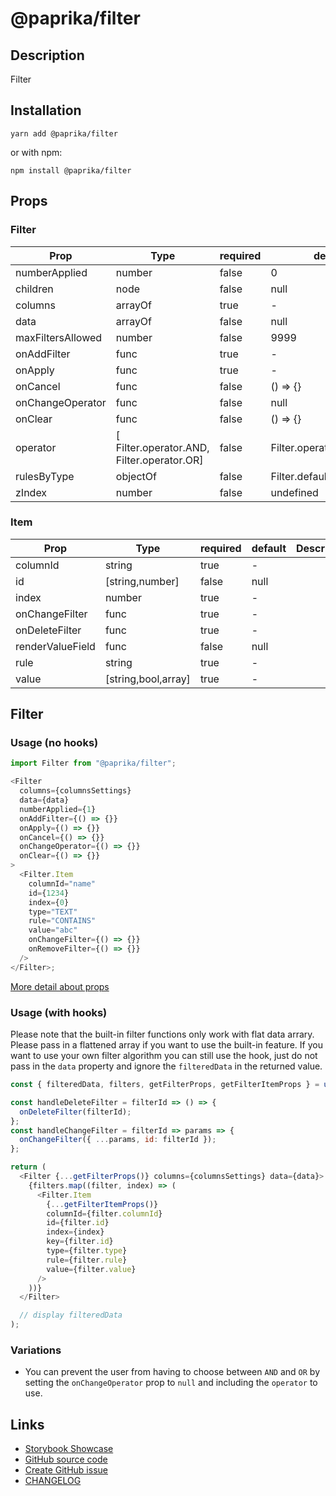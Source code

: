 <!-- start: Autogenerated - do not modify -->

# @paprika/filter

## Description

Filter

## Installation

```
yarn add @paprika/filter
```

or with npm:

```
npm install @paprika/filter
```

## Props

### Filter

| Prop              | Type                                       | required | default                   | Description |
| ----------------- | ------------------------------------------ | -------- | ------------------------- | ----------- |
| numberApplied     | number                                     | false    | 0                         |             |
| children          | node                                       | false    | null                      |             |
| columns           | arrayOf                                    | true     | -                         |             |
| data              | arrayOf                                    | false    | null                      |             |
| maxFiltersAllowed | number                                     | false    | 9999                      |             |
| onAddFilter       | func                                       | true     | -                         |             |
| onApply           | func                                       | true     | -                         |             |
| onCancel          | func                                       | false    | () => {}                  |             |
| onChangeOperator  | func                                       | false    | null                      |             |
| onClear           | func                                       | false    | () => {}                  |             |
| operator          | [ Filter.operator.AND, Filter.operator.OR] | false    | Filter.operator.AND       |             |
| rulesByType       | objectOf                                   | false    | Filter.defaultRulesByType |             |
| zIndex            | number                                     | false    | undefined                 |             |

### Item

| Prop             | Type                | required | default | Description |
| ---------------- | ------------------- | -------- | ------- | ----------- |
| columnId         | string              | true     | -       |             |
| id               | [string,number]     | false    | null    |             |
| index            | number              | true     | -       |             |
| onChangeFilter   | func                | true     | -       |             |
| onDeleteFilter   | func                | true     | -       |             |
| renderValueField | func                | false    | null    |             |
| rule             | string              | true     | -       |             |
| value            | [string,bool,array] | true     | -       |             |

<!-- end: Autogenerated - do not modify -->
<!-- content -->

## Filter

### Usage (no hooks)

```js
import Filter from "@paprika/filter";

<Filter
  columns={columnsSettings}
  data={data}
  numberApplied={1}
  onAddFilter={() => {}}
  onApply={() => {}}
  onCancel={() => {}}
  onChangeOperator={() => {}}
  onClear={() => {}}
>
  <Filter.Item
    columnId="name"
    id={1234}
    index={0}
    type="TEXT"
    rule="CONTAINS"
    value="abc"
    onChangeFilter={() => {}}
    onRemoveFilter={() => {}}
  />
</Filter>;
```

[More detail about props](https://github.com/acl-services/paprika/blob/aa770ab261d6364c2f14717c8edeb7d1e560a3d5/packages/Filter/src/components/Filter/Filter.js)

### Usage (with hooks)

Please note that the built-in filter functions only work with flat data arrary. Please pass in a flattened array if you want to use the built-in feature. If you want to use your own filter algorithm you can still use the hook, just do not pass in the `data` property and ignore the `filteredData` in the returned value.

```js
const { filteredData, filters, getFilterProps, getFilterItemProps } = useFilter({ columns, rulesByType, data });

const handleDeleteFilter = filterId => () => {
  onDeleteFilter(filterId);
};
const handleChangeFilter = filterId => params => {
  onChangeFilter({ ...params, id: filterId });
};

return (
  <Filter {...getFilterProps()} columns={columnsSettings} data={data}>
    {filters.map((filter, index) => (
      <Filter.Item
        {...getFilterItemProps()}
        columnId={filter.columnId}
        id={filter.id}
        index={index}
        key={filter.id}
        type={filter.type}
        rule={filter.rule}
        value={filter.value}
      />
    ))}
  </Filter>

  // display filteredData
);
```

### Variations

- You can prevent the user from having to choose between <code>AND</code> and <code>OR</code> by setting the <code>onChangeOperator</code> prop to <code>null</code> and including the <code>operator</code> to use.

<!-- eoContent -->

## Links

- [Storybook Showcase](https://paprika.highbond.com/?path=/story/table-filter--showcase)
- [GitHub source code](https://github.com/acl-services/paprika/tree/master/packages/Filter/src)
- [Create GitHub issue](https://github.com/acl-services/paprika/issues/new?label=[]&title=@paprika/filter%20[help]:%20your%20short%20description&body=%0A%23%20Help%20wanted%0A%0A%23%23%20Please%20write%20your%20question.%0A*A%20clear%20and%20concise%20description%20of%20what%20the%20question%20is*%0A%0A%23%23%20Additional%20context%0A*Add%20any%20other%20context%20or%20screenshots%20about%20your%20question%20here.*%0A)
- [CHANGELOG](https://github.com/acl-services/paprika/tree/master/packages/Filter/CHANGELOG.md)
